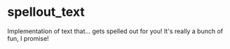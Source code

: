 # spellout_text

Implementation of text that... gets spelled out for you! It's really a bunch of
fun, I promise!
